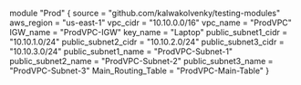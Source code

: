 module "Prod" { 
   source = "github.com/kalwakolvenky/testing-modules" 
   aws_region = "us-east-1" 
   vpc_cidr = "10.10.0.0/16" 
   vpc_name = "ProdVPC" 
   IGW_name = "ProdVPC-IGW" 
   key_name = "Laptop" 
   public_subnet1_cidr = "10.10.1.0/24" 
   public_subnet2_cidr = "10.10.2.0/24" 
   public_subnet3_cidr = "10.10.3.0/24" 
   public_subnet1_name = "ProdVPC-Subnet-1" 
   public_subnet2_name = "ProdVPC-Subnet-2" 
   public_subnet3_name = "ProdVPC-Subnet-3" 
   Main_Routing_Table = "ProdVPC-Main-Table" 
}

